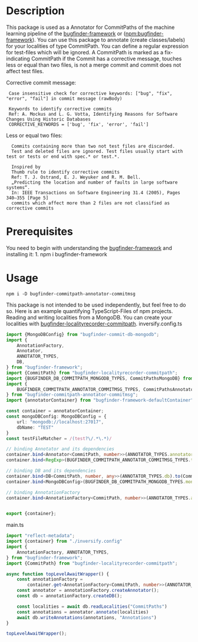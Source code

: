 # Description
This package is used as a Annotator for CommitPaths of the machine learning pipeline of the
[bugfinder-framework](https://github.com/penguinsAreFunny/bugFinder-framework#readme) or 
([npm:bugfinder-framework](https://www.npmjs.com/package/bugfinder-framework)). 
You can use this package to annotate (create classes/labels) for your localities of type CommitPath.
You can define a regular expression for test-files which will be ignored.
A CommitPath is marked as a fix-indicating CommitPath if the Commit has a corrective message, touches less or equal
than two files, is not a merge commit and commit does not affect test files.

 Corrective commit message:
 
     Case insensitive check for corrective keywords: ["bug", "fix", "error", "fail"] in commit message (rawBody)
     
     Keywords to identify corrective commits
     Ref: A. Mockus and L. G. Votta, Identifying Reasons for Software Changes Using Historic Databases
     CORRECTIVE_KEYWORDS = ['bug', 'fix', 'error', 'fail']
 
 Less or equal two files:
 
      Commits containing more than two not test files are discarded.
      Test and deleted files are ignored. Test files usually start with test or tests or end with spec.* or test.*.
      
      Inspired by
      Thumb rule to identify corrective commits
      Ref: T. J. Ostrand, E. J. Weyuker and R. M. Bell.
      „Predicting the location and number of faults in large software systems“.
      In: IEEE Transactions on Software Engineering 31.4 (2005), Pages 340–355 [Page 5]
      commits which affect more than 2 files are not classified as corrective commits

# Prerequisites
You need to begin with understanding the [bugfinder-framework](https://github.com/penguinsAreFunny/bugFinder-framework#readme)
and installing it:
1. 
        npm i bugfinder-framework

 
    
# Usage
    npm i -D bugfinder-commitpath-annotator-commitmsg
    
This package is not intended to be used independently, but feel free to do so.
Here is an example quantifying TypeScript-Files of npm projects. Reading and writing localities from a
MongoDB. You can create your localities with [bugfinder-localityrecorder-commitpath](https://www.npmjs.com/package/bugfinder-localityrecorder-commitpath).
inversify.config.ts
```typescript
import {MongoDBConfig} from "bugfinder-commit-db-mongodb";
import {
    AnnotationFactory,
    Annotator,
    ANNOTATOR_TYPES,
    DB,
} from "bugfinder-framework";
import {CommitPath} from "bugfinder-localityrecorder-commitpath";
import {BUGFINDER_DB_COMMITPATH_MONGODB_TYPES, CommitPathsMongoDB} from "bugfinder-commitpath-db-mongodb";
import {
    BUGFINDER_COMMITPATH_ANNOTATOR_COMMITMSG_TYPES, CommitPathsAnnotator,
} from "bugfinder-commitpath-annotator-commitmsg";
import {annotatorContainer} from "bugfinder-framework-defaultContainer";

const container = annotatorContainer;
const mongoDBConfig: MongoDBConfig = {
    url: "mongodb://localhost:27017",
    dbName: "TEST"
}
const testFileMatcher = /(test?\/.*\.*)/

// binding Annotator and its dependencies
container.bind<Annotator<CommitPath, number>>(ANNOTATOR_TYPES.annotator).to(CommitPathsAnnotator)
container.bind<RegExp>(BUGFINDER_COMMITPATH_ANNOTATOR_COMMITMSG_TYPES.testFileMatcher).toConstantValue(testFileMatcher)

// binding DB and its dependencies
container.bind<DB<CommitPath, number, any>>(ANNOTATOR_TYPES.db).to(CommitPathsMongoDB)
container.bind<MongoDBConfig>(BUGFINDER_DB_COMMITPATH_MONGODB_TYPES.mongoDBConfig).toConstantValue(mongoDBConfig)

// binding AnnotationFactory
container.bind<AnnotationFactory<CommitPath, number>>(ANNOTATOR_TYPES.annotationFactory).to(AnnotationFactory)


export {container};
```
main.ts
```typescript
import "reflect-metadata";
import {container} from "./inversify.config"
import {
    AnnotationFactory, ANNOTATOR_TYPES,
} from "bugfinder-framework";
import {CommitPath} from "bugfinder-localityrecorder-commitpath";

async function topLevelAwaitWrapper() {
    const annotationFactory =
        container.get<AnnotationFactory<CommitPath, number>>(ANNOTATOR_TYPES.annotationFactory)
    const annotator = annotationFactory.createAnnotator();
    const db = annotationFactory.createDB();

    const localities = await db.readLocalities("CommitPaths")
    const annotations = annotator.annotate(localities)
    await db.writeAnnotations(annotations, "Annotations")
}

topLevelAwaitWrapper();
```